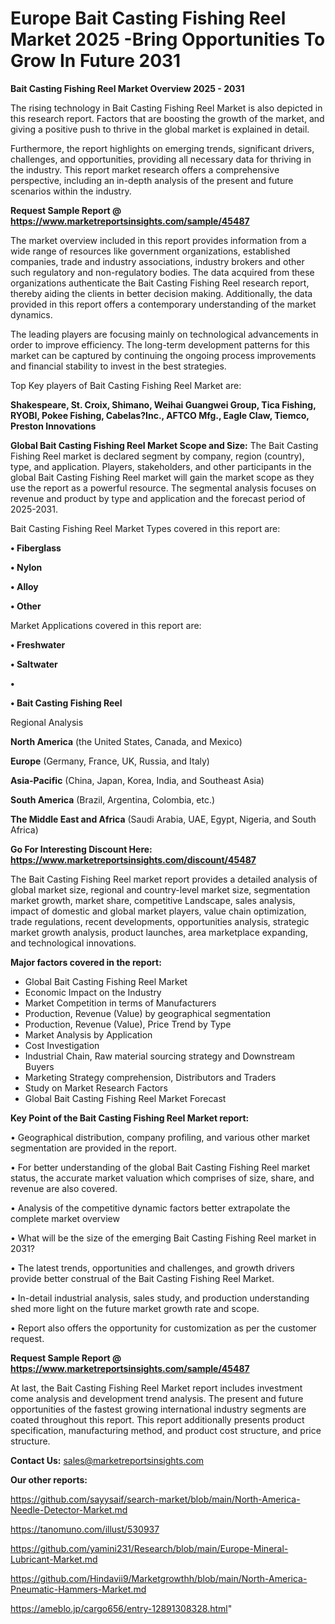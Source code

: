 # Europe Bait Casting Fishing Reel Market 2025 -Bring Opportunities To Grow In Future 2031

<Strong> Bait Casting Fishing Reel Market Overview 2025 - 2031</strong>

The rising technology in Bait Casting Fishing Reel Market is also depicted in this research report. Factors that are boosting the growth of the market, and giving a positive push to thrive in the global market is explained in detail.

Furthermore, the report highlights on emerging trends, significant drivers, challenges, and opportunities, providing all necessary data for thriving in the industry. This report market research offers a comprehensive perspective, including an in-depth analysis of the present and future scenarios within the industry.

<strong>Request Sample Report @ <a href=https://www.marketreportsinsights.com/sample/45487>https://www.marketreportsinsights.com/sample/45487</a></strong>

The market overview included in this report provides information from a wide range of resources like government organizations, established companies, trade and industry associations, industry brokers and other such regulatory and non-regulatory bodies. The data acquired from these organizations authenticate the Bait Casting Fishing Reel research report, thereby aiding the clients in better decision making. Additionally, the data provided in this report offers a contemporary understanding of the market dynamics.

The leading players are focusing mainly on technological advancements in order to improve efficiency. The long-term development patterns for this market can be captured by continuing the ongoing process improvements and financial stability to invest in the best strategies.

Top Key players of Bait Casting Fishing Reel Market are:

<strong>Shakespeare, St. Croix, Shimano, Weihai Guangwei Group, Tica Fishing, RYOBI, Pokee Fishing, Cabelas?Inc., AFTCO Mfg., Eagle Claw, Tiemco, Preston Innovations</strong>

<strong><b>Global Bait Casting Fishing Reel Market Scope and Size:</b></strong>
The Bait Casting Fishing Reel market is declared segment by company, region (country), type, and application. Players, stakeholders, and other participants in the global Bait Casting Fishing Reel market will gain the market scope as they use the report as a powerful resource. The segmental analysis focuses on revenue and product by type and application and the forecast period of 2025-2031.

Bait Casting Fishing Reel Market Types covered in this report are:

<strong>•  Fiberglass

•  Nylon

•  Alloy

•  Other</strong>

Market Applications covered in this report are:

<strong>•  Freshwater

•  Saltwater

•  

•  Bait Casting Fishing Reel</strong> 

Regional Analysis

<strong>North America</strong> (the United States, Canada, and Mexico)

<strong>Europe</strong> (Germany, France, UK, Russia, and Italy)

<strong>Asia-Pacific</strong> (China, Japan, Korea, India, and Southeast Asia)

<strong>South America</strong> (Brazil, Argentina, Colombia, etc.)

<strong>The Middle East and Africa</strong> (Saudi Arabia, UAE, Egypt, Nigeria, and South Africa)

<strong>Go For Interesting Discount Here: <a href=https://www.marketreportsinsights.com/discount/45487>https://www.marketreportsinsights.com/discount/45487</a></strong>

The Bait Casting Fishing Reel market report provides a detailed analysis of global market size, regional and country-level market size, segmentation market growth, market share, competitive Landscape, sales analysis, impact of domestic and global market players, value chain optimization, trade regulations, recent developments, opportunities analysis, strategic market growth analysis, product launches, area marketplace expanding, and technological innovations.

<strong><b>Major factors covered in the report:</b></strong>
<ul>
  <li>Global Bait Casting Fishing Reel Market </li>
  <li>Economic Impact on the Industry</li>
  <li>Market Competition in terms of Manufacturers</li>
  <li>Production, Revenue (Value) by geographical segmentation</li>
  <li>Production, Revenue (Value), Price Trend by Type</li>
  <li>Market Analysis by Application</li>
  <li>Cost Investigation</li>
  <li>Industrial Chain, Raw material sourcing strategy and Downstream Buyers</li>
  <li>Marketing Strategy comprehension, Distributors and Traders</li>
  <li>Study on Market Research Factors</li>
  <li>Global Bait Casting Fishing Reel Market Forecast</li>
</ul>

<strong><b>Key Point of the Bait Casting Fishing Reel Market report:</b></strong>

• Geographical distribution, company profiling, and various other market segmentation are provided in the report.

• For better understanding of the global Bait Casting Fishing Reel market status, the accurate market valuation which comprises of size, share, and revenue are also covered.

• Analysis of the competitive dynamic factors better extrapolate the complete market overview

• What will be the size of the emerging Bait Casting Fishing Reel market in 2031?

• The latest trends, opportunities and challenges, and growth drivers provide better construal of the Bait Casting Fishing Reel Market.

• In-detail industrial analysis, sales study, and production understanding shed more light on the future market growth rate and scope.

• Report also offers the opportunity for customization as per the customer request.

<strong>Request Sample Report @ <a href=https://www.marketreportsinsights.com/sample/45487>https://www.marketreportsinsights.com/sample/45487</a></strong>

At last, the Bait Casting Fishing Reel Market report includes investment come analysis and development trend analysis. The present and future opportunities of the fastest growing international industry segments are coated throughout this report. This report additionally presents product specification, manufacturing method, and product cost structure, and price structure.

<strong>Contact Us:</strong>
sales@marketreportsinsights.com

<strong>Our other reports:</strong>

<a href=https://github.com/sayysaif/search-market/blob/main/North-America-Needle-Detector-Market.md>https://github.com/sayysaif/search-market/blob/main/North-America-Needle-Detector-Market.md</a>

<a href=https://tanomuno.com/illust/530937>https://tanomuno.com/illust/530937</a>

<a href=https://github.com/yamini231/Research/blob/main/Europe-Mineral-Lubricant-Market.md>https://github.com/yamini231/Research/blob/main/Europe-Mineral-Lubricant-Market.md</a>

<a href=https://github.com/Hindavii9/Marketgrowthh/blob/main/North-America-Pneumatic-Hammers-Market.md>https://github.com/Hindavii9/Marketgrowthh/blob/main/North-America-Pneumatic-Hammers-Market.md</a>

<a href=https://ameblo.jp/cargo656/entry-12891308328.html>https://ameblo.jp/cargo656/entry-12891308328.html</a>"
